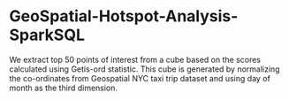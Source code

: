 # GeoSpatial-Hotspot-Analysis-SparkSQL
We extract top 50 points of interest from a cube based on the scores calculated using Getis-ord statistic. This cube is generated by normalizing the co-ordinates from Geospatial NYC taxi trip dataset and using day of month as the third dimension.
